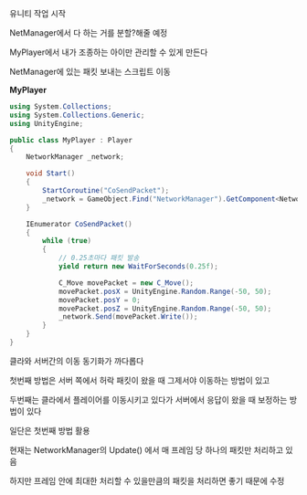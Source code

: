 유니티 작업 시작 

NetManager에서 다 하는 거를 분할?해줄 예정

MyPlayer에서 내가 조종하는 아이만 관리할 수 있게 만든다 

NetManager에 있는 패킷 보내는 스크립트 이동

**MyPlayer**
```csharp
using System.Collections;
using System.Collections.Generic;
using UnityEngine;

public class MyPlayer : Player
{
	NetworkManager _network;

	void Start()
    {
		StartCoroutine("CoSendPacket");
		_network = GameObject.Find("NetworkManager").GetComponent<NetworkManager>();
	}

	IEnumerator CoSendPacket()
	{
		while (true)
		{
            // 0.25초마다 패킷 발송 
			yield return new WaitForSeconds(0.25f);

			C_Move movePacket = new C_Move();
			movePacket.posX = UnityEngine.Random.Range(-50, 50);
			movePacket.posY = 0;
			movePacket.posZ = UnityEngine.Random.Range(-50, 50);
			_network.Send(movePacket.Write());
		}
	}
}
```

클라와 서버간의 이동 동기화가 까다롭다

첫번째 방법은 서버 쪽에서 허락 패킷이 왔을 때 그제서야 이동하는 방법이 있고

두번째는 클라에서 플레이어를 이동시키고 있다가 서버에서 응답이 왔을 때 보정하는 방법이 있다

일단은 첫번째 방법 활용



현재는 NetworkManager의 Update() 에서 매 프레임 당 하나의 패킷만 처리하고 있음

하지만 프레임 안에 최대한 처리할 수 있을만큼의 패킷을 처리하면 좋기 때문에 수정